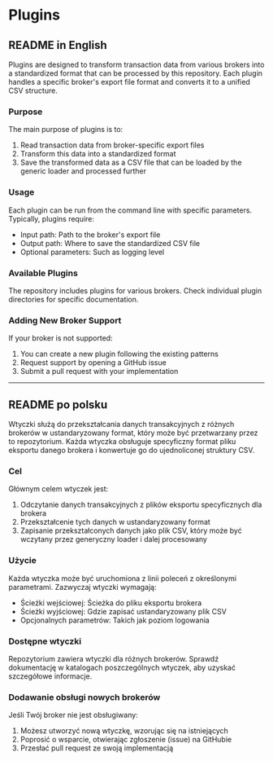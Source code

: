 # Plugins

## README in English

Plugins are designed to transform transaction data from various brokers into a standardized format that can be processed by this repository. Each plugin handles a specific broker's export file format and converts it to a unified CSV structure.

### Purpose

The main purpose of plugins is to:

1. Read transaction data from broker-specific export files
2. Transform this data into a standardized format
3. Save the transformed data as a CSV file that can be loaded by the generic loader and processed further

### Usage

Each plugin can be run from the command line with specific parameters. Typically, plugins require:

- Input path: Path to the broker's export file
- Output path: Where to save the standardized CSV file
- Optional parameters: Such as logging level

### Available Plugins

The repository includes plugins for various brokers. Check individual plugin directories for specific documentation.

### Adding New Broker Support

If your broker is not supported:

1. You can create a new plugin following the existing patterns
2. Request support by opening a GitHub issue
3. Submit a pull request with your implementation

---

## README po polsku

Wtyczki służą do przekształcania danych transakcyjnych z różnych brokerów w ustandaryzowany format, który może być przetwarzany przez to repozytorium. Każda wtyczka obsługuje specyficzny format pliku eksportu danego brokera i konwertuje go do ujednoliconej struktury CSV.

### Cel

Głównym celem wtyczek jest:

1. Odczytanie danych transakcyjnych z plików eksportu specyficznych dla brokera
2. Przekształcenie tych danych w ustandaryzowany format
3. Zapisanie przekształconych danych jako plik CSV, który może być wczytany przez generyczny loader i dalej procesowany

### Użycie

Każda wtyczka może być uruchomiona z linii poleceń z określonymi parametrami. Zazwyczaj wtyczki wymagają:

- Ścieżki wejściowej: Ścieżka do pliku eksportu brokera
- Ścieżki wyjściowej: Gdzie zapisać ustandaryzowany plik CSV
- Opcjonalnych parametrów: Takich jak poziom logowania

### Dostępne wtyczki

Repozytorium zawiera wtyczki dla różnych brokerów. Sprawdź dokumentację w katalogach poszczególnych wtyczek, aby uzyskać szczegółowe informacje.

### Dodawanie obsługi nowych brokerów

Jeśli Twój broker nie jest obsługiwany:

1. Możesz utworzyć nową wtyczkę, wzorując się na istniejących
2. Poprosić o wsparcie, otwierając zgłoszenie (issue) na GitHubie
3. Przesłać pull request ze swoją implementacją
